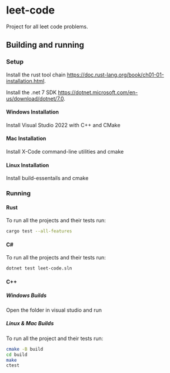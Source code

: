 # leet-code

Project for all leet code problems.

## Building and running

### Setup

Install the rust tool chain <https://doc.rust-lang.org/book/ch01-01-installation.html>.

Install the .net 7 SDK <https://dotnet.microsoft.com/en-us/download/dotnet/7.0>.

#### Windows Installation

Install Visual Studio 2022 with C++ and CMake

#### Mac Installation

Install X-Code command-line utilities and cmake

#### Linux Installation

Install build-essentails and cmake

### Running

#### Rust

To run all the projects and their tests run:
```bash
cargo test --all-features
```

#### C#

To run all the projects and their tests run: 
```bash
dotnet test leet-code.sln
```

#### C++

##### Windows Builds

Open the folder in visual studio and run

##### Linux & Mac Builds

To run all the project and their tests run:
```bash
cmake -B build
cd build
make
ctest
```
